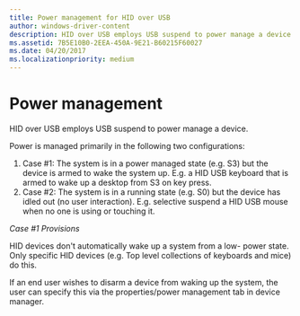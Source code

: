 ```yaml
---
title: Power management for HID over USB
author: windows-driver-content
description: HID over USB employs USB suspend to power manage a device.
ms.assetid: 7B5E10B0-2EEA-450A-9E21-B60215F60027
ms.date: 04/20/2017
ms.localizationpriority: medium
---
```


# Power management


HID over USB employs USB suspend to power manage a device.

Power is managed primarily in the following two configurations:

1.  Case \#1: The system is in a power managed state (e.g. S3) but the device is armed to wake the system up. E.g. a HID USB keyboard that is armed to wake up a desktop from S3 on key press.
2.  Case \#2: The system is in a running state (e.g. S0) but the device has idled out (no user interaction). E.g. selective suspend a HID USB mouse when no one is using or touching it.

*Case \#1 Provisions*

HID devices don't automatically wake up a system from a low- power state. Only specific HID devices (e.g. Top level collections of keyboards and mice) do this.

If an end user wishes to disarm a device from waking up the system, the user can specify this via the properties/power management tab in device manager.

 

 




